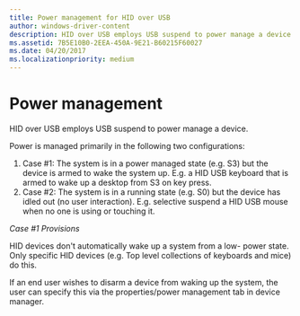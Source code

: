 ```yaml
---
title: Power management for HID over USB
author: windows-driver-content
description: HID over USB employs USB suspend to power manage a device.
ms.assetid: 7B5E10B0-2EEA-450A-9E21-B60215F60027
ms.date: 04/20/2017
ms.localizationpriority: medium
---
```


# Power management


HID over USB employs USB suspend to power manage a device.

Power is managed primarily in the following two configurations:

1.  Case \#1: The system is in a power managed state (e.g. S3) but the device is armed to wake the system up. E.g. a HID USB keyboard that is armed to wake up a desktop from S3 on key press.
2.  Case \#2: The system is in a running state (e.g. S0) but the device has idled out (no user interaction). E.g. selective suspend a HID USB mouse when no one is using or touching it.

*Case \#1 Provisions*

HID devices don't automatically wake up a system from a low- power state. Only specific HID devices (e.g. Top level collections of keyboards and mice) do this.

If an end user wishes to disarm a device from waking up the system, the user can specify this via the properties/power management tab in device manager.

 

 




